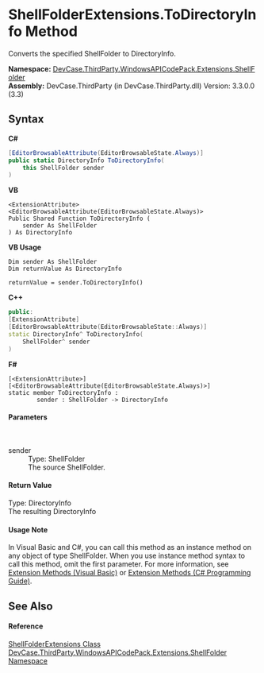 # ShellFolderExtensions.ToDirectoryInfo Method 
 

Converts the specified ShellFolder to DirectoryInfo.

**Namespace:**&nbsp;<a href="N_DevCase_ThirdParty_WindowsAPICodePack_Extensions_ShellFolder">DevCase.ThirdParty.WindowsAPICodePack.Extensions.ShellFolder</a><br />**Assembly:**&nbsp;DevCase.ThirdParty (in DevCase.ThirdParty.dll) Version: 3.3.0.0 (3.3)

## Syntax

**C#**<br />
``` C#
[EditorBrowsableAttribute(EditorBrowsableState.Always)]
public static DirectoryInfo ToDirectoryInfo(
	this ShellFolder sender
)
```

**VB**<br />
``` VB
<ExtensionAttribute>
<EditorBrowsableAttribute(EditorBrowsableState.Always)>
Public Shared Function ToDirectoryInfo ( 
	sender As ShellFolder
) As DirectoryInfo
```

**VB Usage**<br />
``` VB Usage
Dim sender As ShellFolder
Dim returnValue As DirectoryInfo

returnValue = sender.ToDirectoryInfo()
```

**C++**<br />
``` C++
public:
[ExtensionAttribute]
[EditorBrowsableAttribute(EditorBrowsableState::Always)]
static DirectoryInfo^ ToDirectoryInfo(
	ShellFolder^ sender
)
```

**F#**<br />
``` F#
[<ExtensionAttribute>]
[<EditorBrowsableAttribute(EditorBrowsableState.Always)>]
static member ToDirectoryInfo : 
        sender : ShellFolder -> DirectoryInfo 

```


#### Parameters
&nbsp;<dl><dt>sender</dt><dd>Type: ShellFolder<br />The source ShellFolder.</dd></dl>

#### Return Value
Type: DirectoryInfo<br />The resulting DirectoryInfo

#### Usage Note
In Visual Basic and C#, you can call this method as an instance method on any object of type ShellFolder. When you use instance method syntax to call this method, omit the first parameter. For more information, see <a href="https://docs.microsoft.com/dotnet/visual-basic/programming-guide/language-features/procedures/extension-methods">Extension Methods (Visual Basic)</a> or <a href="https://docs.microsoft.com/dotnet/csharp/programming-guide/classes-and-structs/extension-methods">Extension Methods (C# Programming Guide)</a>.

## See Also


#### Reference
<a href="T_DevCase_ThirdParty_WindowsAPICodePack_Extensions_ShellFolder_ShellFolderExtensions">ShellFolderExtensions Class</a><br /><a href="N_DevCase_ThirdParty_WindowsAPICodePack_Extensions_ShellFolder">DevCase.ThirdParty.WindowsAPICodePack.Extensions.ShellFolder Namespace</a><br />